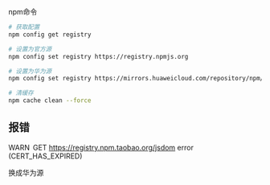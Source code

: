 npm命令

```sh
# 获取配置
npm config get registry

# 设置为官方源
npm config set registry https://registry.npmjs.org

# 设置为华为源
npm config set registry https://mirrors.huaweicloud.com/repository/npm/

# 清缓存
npm cache clean --force
```


## 报错
WARN  GET https://registry.npm.taobao.org/jsdom error (CERT_HAS_EXPIRED)

换成华为源